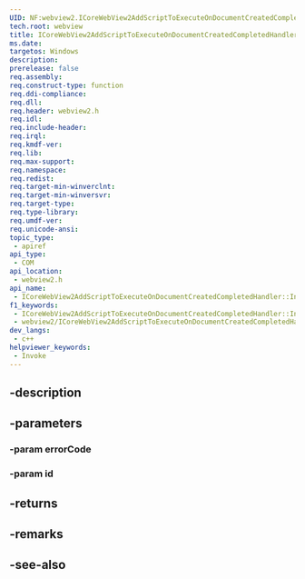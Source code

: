 ```yaml
---
UID: NF:webview2.ICoreWebView2AddScriptToExecuteOnDocumentCreatedCompletedHandler.Invoke
tech.root: webview
title: ICoreWebView2AddScriptToExecuteOnDocumentCreatedCompletedHandler::Invoke
ms.date: 
targetos: Windows
description: 
prerelease: false
req.assembly: 
req.construct-type: function
req.ddi-compliance: 
req.dll: 
req.header: webview2.h
req.idl: 
req.include-header: 
req.irql: 
req.kmdf-ver: 
req.lib: 
req.max-support: 
req.namespace: 
req.redist: 
req.target-min-winverclnt: 
req.target-min-winversvr: 
req.target-type: 
req.type-library: 
req.umdf-ver: 
req.unicode-ansi: 
topic_type:
 - apiref
api_type:
 - COM
api_location:
 - webview2.h
api_name:
 - ICoreWebView2AddScriptToExecuteOnDocumentCreatedCompletedHandler::Invoke
f1_keywords:
 - ICoreWebView2AddScriptToExecuteOnDocumentCreatedCompletedHandler::Invoke
 - webview2/ICoreWebView2AddScriptToExecuteOnDocumentCreatedCompletedHandler::Invoke
dev_langs:
 - c++
helpviewer_keywords:
 - Invoke
---
```


## -description

## -parameters

### -param errorCode

### -param id

## -returns

## -remarks

## -see-also

